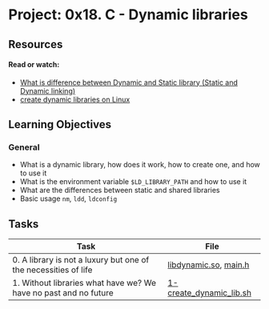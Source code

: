 # Project: 0x18. C - Dynamic libraries

## Resources

#### Read or watch:

* [What is difference between Dynamic and Static library (Static and Dynamic linking)](https://intranet.alxswe.com/rltoken/XLLmLISlteUIxrLzNdm3_Q)
* [create dynamic libraries on Linux](https://intranet.alxswe.com/rltoken/JEqzgE_pPe48rvbspGL-2g)
## Learning Objectives

### General

* What is a dynamic library, how does it work, how to create one, and how to use it
* What is the environment variable <code>$LD_LIBRARY_PATH</code> and how to use it
* What are the differences between static and shared libraries
* Basic usage <code>nm</code>, <code>ldd</code>, <code>ldconfig</code>
## Tasks

| Task | File |
| ---- | ---- |
| 0. A library is not a luxury but one of the necessities of life | [libdynamic.so](./libdynamic.so), [main.h](./main.h) |
| 1. Without libraries what have we? We have no past and no future | [1-create_dynamic_lib.sh](./1-create_dynamic_lib.sh) |

